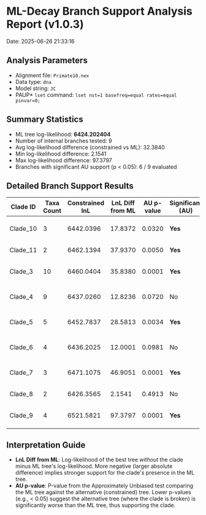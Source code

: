# ML-Decay Branch Support Analysis Report (v1.0.3)

Date: 2025-06-26 21:33:16

## Analysis Parameters

- Alignment file: `Primate10.nex`
- Data type: `dna`
- Model string: `JC`
- PAUP* `lset` command: `lset nst=1 basefreq=equal rates=equal pinvar=0;`

## Summary Statistics

- ML tree log-likelihood: **6424.202404**
- Number of internal branches tested: 9
- Avg log-likelihood difference (constrained vs ML): 32.3840
- Min log-likelihood difference: 2.1541
- Max log-likelihood difference: 97.3797
- Branches with significant AU support (p < 0.05): 6 / 9 evaluated

## Detailed Branch Support Results

| Clade ID | Taxa Count | Constrained lnL | LnL Diff from ML | AU p-value | Significant (AU) | Included Taxa (sample) |
|----------|------------|-----------------|------------------|------------|-------------------- |--------------------------|
| Clade_10 | 3 | 6442.0396 | 17.8372 | 0.0320 | **Yes** | Macaca_fascicularis, Macaca_fuscata, Macaca_mulatta |
| Clade_11 | 2 | 6462.1394 | 37.9370 | 0.0050 | **Yes** | Macaca_fuscata, Macaca_mulatta |
| Clade_3 | 10 | 6460.0404 | 35.8380 | 0.0001 | **Yes** | Gibbon, Gorilla_gorilla, Homo_sapiens... |
| Clade_4 | 9 | 6437.0260 | 12.8236 | 0.0720 | No | Gibbon, Gorilla_gorilla, Homo_sapiens... |
| Clade_5 | 5 | 6452.7837 | 28.5813 | 0.0034 | **Yes** | Gibbon, Gorilla_gorilla, Homo_sapiens... |
| Clade_6 | 4 | 6436.2025 | 12.0001 | 0.0981 | No | Gorilla_gorilla, Homo_sapiens, Orangutan... |
| Clade_7 | 3 | 6471.1075 | 46.9051 | 0.0001 | **Yes** | Gorilla_gorilla, Homo_sapiens, Pan_troglodytes |
| Clade_8 | 2 | 6426.3565 | 2.1541 | 0.4913 | No | Homo_sapiens, Pan_troglodytes |
| Clade_9 | 4 | 6521.5821 | 97.3797 | 0.0001 | **Yes** | Macaca_fascicularis, Macaca_fuscata, Macaca_mulatta... |

## Interpretation Guide

- **LnL Diff from ML**: Log-likelihood of the best tree *without* the clade minus ML tree's log-likelihood. More negative (larger absolute difference) implies stronger support for the clade's presence in the ML tree.
- **AU p-value**: P-value from the Approximately Unbiased test comparing the ML tree against the alternative (constrained) tree. Lower p-values (e.g., < 0.05) suggest the alternative tree (where the clade is broken) is significantly worse than the ML tree, thus supporting the clade.

